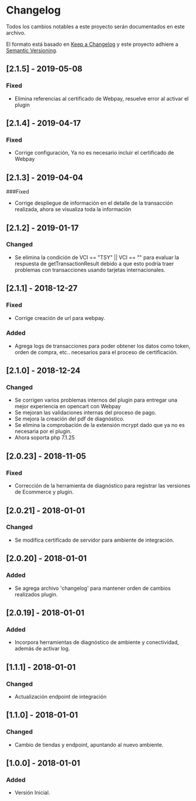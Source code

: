 # Changelog
Todos los cambios notables a este proyecto serán documentados en este archivo.

El formato está basado en [Keep a Changelog](http://keepachangelog.com/en/1.0.0/)
y este proyecto adhiere a [Semantic Versioning](http://semver.org/spec/v2.0.0.html).

## [2.1.5] - 2019-05-08
### Fixed
- Elimina referencias al certificado de Webpay, resuelve error al activar el plugin

## [2.1.4] - 2019-04-17
### Fixed
- Corrige configuración, Ya no es necesario incluir el certificado de Webpay

## [2.1.3] - 2019-04-04
###Fixed
- Corrige despliegue de información en el detalle de la transacción realizada, ahora se visualiza toda la información

## [2.1.2] - 2019-01-17
### Changed
- Se elimina la condición de VCI == "TSY" || VCI == "" para evaluar la respuesta de getTransactionResult debido a que
esto podría traer problemas con transacciones usando tarjetas internacionales.

## [2.1.1] - 2018-12-27
### Fixed
- Corrige creación de url para webpay.
### Added
- Agrega logs de transacciones para poder obtener los datos como token, orden de compra, etc.. necesarios para el proceso de certificación.

## [2.1.0] - 2018-12-24
### Changed
- Se corrigen varios problemas internos del plugin para entregar una mejor experiencia en opencart con Webpay
- Se mejoran las validaciones internas del proceso de pago.
- Se mejora la creación del pdf de diagnóstico.
- Se elimina la comprobación de la extensión mcrypt dado que ya no es necesaria por el plugin.
- Ahora soporta php 7.1.25

## [2.0.23] - 2018-11-05
### Fixed
- Corrección de la herramienta de diagnóstico para registrar las versiones de Ecommerce y plugin.

## [2.0.21] - 2018-01-01
### Changed
- Se modifica certificado de servidor para ambiente de integración.

## [2.0.20] - 2018-01-01
### Added
- Se agrega archivo 'changelog' para mantener orden de cambios realizados plugin.

## [2.0.19] - 2018-01-01
### Added
- Incorpora herramientas de diagnóstico de ambiente y conectividad, además de activar log.

## [1.1.1] - 2018-01-01
### Changed
- Actualización endpoint de integración

## [1.1.0] - 2018-01-01
### Changed
- Cambio de tiendas y endpoint, apuntando al nuevo ambiente.

## [1.0.0] - 2018-01-01
### Added
- Versión Inicial.
